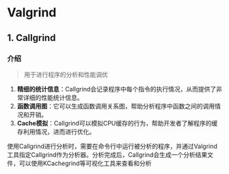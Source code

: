 # Valgrind

## 1. Callgrind

### 介绍

> 用于进行程序的分析和性能调优

1. **精细的统计信息**：Callgrind会记录程序中每个指令的执行情况，从而提供了非常详细的性能统计信息。
2. **函数调用图**：它可以生成函数调用关系图，帮助分析程序中函数之间的调用情况和开销。
3. **Cache模拟**：Callgrind可以模拟CPU缓存的行为，帮助开发者了解程序的缓存利用情况，进而进行优化。

使用Callgrind进行分析时，需要在命令行中运行被分析的程序，并通过Valgrind工具指定Callgrind作为分析器。分析完成后，Callgrind会生成一个分析结果文件，可以使用KCachegrind等可视化工具来查看和分析
